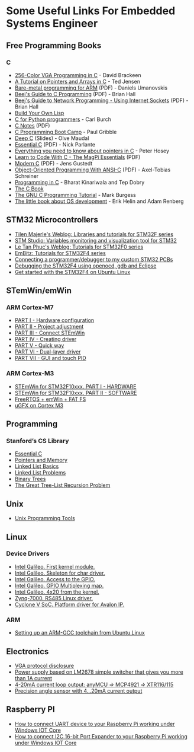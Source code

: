 # Some Useful Links For Embedded Systems Engineer
## Free Programming Books
### C
- [256-Color VGA Programming in C](http://www.brackeen.com/vga/) - David Brackeen
- [A Tutorial on Pointers and Arrays in C](http://home.netcom.com/~tjensen/ptr/pointers.htm) - Ted Jensen
- [Bare-metal programming for ARM](http://umanovskis.se/files/arm-baremetal-ebook.pdf) (PDF) - Daniels Umanovskis
- [Beej's Guide to C Programming](http://beej.us/guide/bgc/pdf/bgc_A4_2.pdf) (PDF) - Brian Hall
- [Beej's Guide to Network Programming - Using Internet Sockets](http://beej.us/guide/bgnet/pdf/bgnet_A4_2.pdf) (PDF) - Brian Hall
- [Build Your Own Lisp](http://www.buildyourownlisp.com/contents)
- [C for Python programmers](http://www.toves.org/books/cpy/) - Carl Burch
- [C Notes](http://www.toves.org/books/cpy/) (PDF)
- [C Programming Boot Camp](https://www.gribblelab.org/CBootCamp/) - Paul Gribble
- [Deep C](http://www.slideshare.net/olvemaudal/deep-c) (Slides) - Olve Maudal
- [Essential C](http://cslibrary.stanford.edu/101/EssentialC.pdf) (PDF) - Nick Parlante
- [Everything you need to know about pointers in C](https://boredzo.org/pointers/) - Peter Hosey
- [Learn to Code With C - The MagPi Essentials](https://www.raspberrypi.org/magpi-issues/Essentials_C_v1.pdf) (PDF)
- [Modern C](http://icube-icps.unistra.fr/img_auth.php/d/db/ModernC.pdf) (PDF) - Jens Gustedt
- [Object-Oriented Programming With ANSI-C](http://www.planetpdf.com/codecuts/pdfs/ooc.pdf) (PDF) - Axel-Tobias Schreiner
- [Programming in C](http://ee.hawaii.edu/~tep/EE160/Book/PDF/) - Bharat Kinariwala and Tep Dobry
- [The C Book](https://publications.gbdirect.co.uk//c_book/)
- [The GNU C Programming Tutorial](http://www.crasseux.com/books/ctut.pdf) - Mark Burgess
- [The little book about OS development](http://littleosbook.github.io/) - Erik Helin and Adam Renberg

## STM32 Microcontrollers
- [Tilen Majerle's Weblog: Libraries and tutorials for STM32F series](https://stm32f4-discovery.net/)
- [STM Studio: Variables monitoring and visualization tool for STM32](https://letanphuc.net/2015/04/stm-studio-variables-monitoring-and-visualization-tool-for-stm32/)
- [Le Tan Phuc's Weblog: Tutorials for STM32F0 series](https://letanphuc.net/)
- [EmBitz: Tutorials for STM32F4 series](http://www.emblocks.org/wiki/)
- [Connecting a programmer/debugger to my custom STM32 PCBs](http://vedder.se/2014/12/connecting-a-programmerdebugger-my-custom-stm32-pcbs/)
- [Debugging the STM32F4 using openocd, gdb and Eclipse](http://vedder.se/2012/12/debugging-the-stm32f4-using-openocd-gdb-and-eclipse/)
- [Get started with the STM32F4 on Ubuntu Linux](http://vedder.se/2012/07/get-started-with-stm32f4-on-ubuntu-linux/)

## STemWin/emWin
### ARM Cortex-M7
- [PART I - Hardware configuration](http://microelk.azurewebsites.net/STM32_STEmWin/STM32_STEmWin)
- [PART II - Project adjustment](http://microelk.azurewebsites.net/STM32_STEmWin_2/STM32_STEmWin_2)
- [PART III - Connect STEmWin](http://microelk.azurewebsites.net/STM32_STEmWin_3/STM32_STEmWin_3)
- [PART IV - Creating driver](http://microelk.azurewebsites.net/STM32_STEmWin_4/STM32_STEmWin_4)
- [PART V - Quick way](http://microelk.azurewebsites.net/STM32_STEmWin_5/STM32_STEmWin_5)
- [PART VI - Dual-layer driver](http://microelk.azurewebsites.net/STM32_STEmWin_6/STM32_STEmWin_6)
- [PART VII - GUI and touch PID](http://microelk.azurewebsites.net/STM32_STEmWin_7/STM32_STEmWin_7)

### ARM Cortex-M3
- [STEmWin for STM32F10xxx. PART I - HARDWARE](http://microelk.azurewebsites.net/STM32_CZ_mini/STM32_CZ_mini)
- [STEmWin for STM32F10xxx. PART II - SOFTWARE](http://microelk.azurewebsites.net/STM32_CZ_mini_II/STM32_CZ_mini_II)
- [FreeRTOS + emWin + FAT FS](http://microelk.azurewebsites.net/RTOS_emWin_FAT_FS/RTOS_emWin_FAT_FS)
- [uGFX on Cortex M3](http://microelk.azurewebsites.net/uGFX_Cortex_M3/uGFX_Cortex_M3)

## Programming

### Stanford’s CS Library

- [Essential C](http://cslibrary.stanford.edu/101/EssentialC.pdf)
- [Pointers and Memory](http://cslibrary.stanford.edu/102/PointersAndMemory.pdf)
- [Linked List Basics](http://cslibrary.stanford.edu/103/LinkedListBasics.pdf)
- [Linked List Problems](http://cslibrary.stanford.edu/105/LinkedListProblems.pdf)
- [Binary Trees](http://cslibrary.stanford.edu/110/BinaryTrees.pdf)
- [The Great Tree-List Recursion Problem](http://cslibrary.stanford.edu/109/TreeListRecursion.pdf)

## Unix

- [Unix Programming Tools](http://cslibrary.stanford.edu/107/UnixProgrammingTools.pdf)

## Linux

### Device Drivers
- [Intel Galileo. First kernel module.](http://microelk.azurewebsites.net/GalileoHelloMod/GalileoHelloMod)
- [Intel Galileo. Skeleton for char driver.]()
- [Intel Galileo. Access to the GPIO.](http://microelk.azurewebsites.net/Galileo%d0%a1harSkeleton/Galileo%d0%a1harSkeleton)
- [Intel Galileo. GPIO Multiplexing map.](http://microelk.azurewebsites.net/GalileoGPIO/GalileoGPIO)
- [Intel Galileo. 4x20 from the kernel.](http://microelk.azurewebsites.net/Galileo4x20/Galileo4x20)
- [Zynq-7000. RS485 Linux driver.](http://microelk.azurewebsites.net/ZynqLnxRS485/ZynqLnxRS485)
- [Cyclone V SoC. Platform driver for Avalon IP.](http://microelk.azurewebsites.net/CVAvalonIPModule/CVAvalonIPModule)

### ARM
- [Setting up an ARM-GCC toolchain from Ubuntu Linux](http://vedder.se/2012/04/setup_arm_toolchain/)

## Electronics
- [VGA protocol disclosure](http://microelk.azurewebsites.net/VGA_protocol/VGA_protocol)
- [Power supply based on LM2678 simple switcher that gives you more than 1A current](http://microelk.azurewebsites.net/LM2678ADJ/LM2678ADJ)
- [4-20mA current loop output: anyMCU => MCP4921 => XTR116/115](http://microelk.azurewebsites.net/OUT_4_20_mA/OUT_4_20_mA)
- [Precision angle sensor with 4...20mA current output](http://microelk.azurewebsites.net/AngleSensor/AngleSensor)

## Raspberry PI
- [How to connect UART device to your Raspberry Pi working under Windows IOT Core](http://microelk.azurewebsites.net/Raspberry_UART/Raspberry_UART)
- [How to connect I2C 16-bit Port Expander to your Raspberry Pi working under Windows IOT Core](http://microelk.azurewebsites.net/MCP23017/MCP23017)

